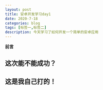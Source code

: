 ```yaml
---
layout: post
title: 安卓开发学习day1
date: 2020-7-18
categories: blog
tags: [标签一,标签二]
description: 今天学习了如何开发一个简单的安卓应用
---
```


 **前言**
 
## 这次能不能成功？
## 这是我自己打的！












